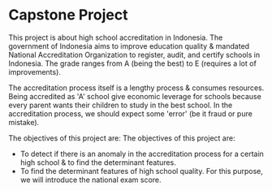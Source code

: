 # Capstone Project

This project is about high school accreditation in Indonesia.
The government of Indonesia aims to improve education quality & mandated National Accreditation Organization to register, audit, and certify schools in Indonesia.
The grade ranges from A (being the best) to E (requires a lot of improvements).

The accreditation process itself is a lengthy process & consumes resources.
Being accredited as 'A' school give economic leverage for schools because every parent wants their children to study in the best school.
In the accreditation process, we should expect some 'error' (be it fraud or pure mistake).

The objectives of this project are:
The objectives of this project are:
* To detect if there is an anomaly in the accreditation process for a certain high school & to find the determinant features.
* To find the determinant features of high school quality. For this purpose, we will introduce the national exam score.